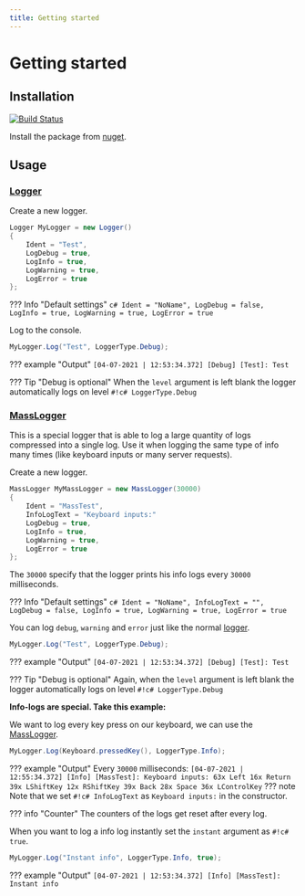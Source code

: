 ```yaml
---
title: Getting started
---
```


# Getting started

## Installation
[![Build Status](https://img.shields.io/nuget/v/MarvinFuchs.SharpLog.svg)](https://www.nuget.org/packages/MarvinFuchs.SharpLog)

Install the package from [nuget](https://www.nuget.org/packages/MarvinFuchs.SharpLog/).

## Usage

### [Logger](../Reference/Logger/)
Create a new logger.
```c#
Logger MyLogger = new Logger()
{
    Ident = "Test",
    LogDebug = true,
    LogInfo = true,
    LogWarning = true,
    LogError = true
};
```
??? Info "Default settings"
    ```c#
    Ident = "NoName",
    LogDebug = false,
    LogInfo = true,
    LogWarning = true,
    LogError = true
    ```

Log to the console.
```c#
MyLogger.Log("Test", LoggerType.Debug);
```
??? example "Output"
    ```
    [04-07-2021 | 12:53:34.372] [Debug] [Test]: Test
    ```

??? Tip "Debug is optional"
    When the `level` argument is left blank the logger automatically logs on level `#!c# LoggerType.Debug`

### [MassLogger](../Reference/MassLogger/)
This is a special logger that is able to log a large quantity of logs compressed into a single log. Use it when logging the same type of info many times (like keyboard inputs or many server requests).

Create a new logger.
```c#
MassLogger MyMassLogger = new MassLogger(30000)
{
    Ident = "MassTest",
    InfoLogText = "Keyboard inputs:"
    LogDebug = true,
    LogInfo = true,
    LogWarning = true,
    LogError = true
};
```

The `30000` specify that the logger prints his info logs every `30000` milliseconds.

??? Info "Default settings"
    ```c#
    Ident = "NoName",
    InfoLogText = "",
    LogDebug = false,
    LogInfo = true,
    LogWarning = true,
    LogError = true
    ```

You can log `debug`, `warning` and `error` just like the normal [logger](#logger).
```c#
MyLogger.Log("Test", LoggerType.Debug);
```
??? example "Output"
    ```
    [04-07-2021 | 12:53:34.372] [Debug] [Test]: Test
    ```

??? Tip "Debug is optional"
    Again, when the `level` argument is left blank the logger automatically logs on level `#!c# LoggerType.Debug`


**Info-logs are special. Take this example:**

We want to log every key press on our keyboard, we can use the [MassLogger](../Reference/MassLogger/).
```c#
MyLogger.Log(Keyboard.pressedKey(), LoggerType.Info);
```

??? example "Output"
    Every `30000` milliseconds:
    ```
    [04-07-2021 | 12:55:34.372] [Info] [MassTest]: Keyboard inputs:
    63x Left
    16x Return
    39x LShiftKey
    12x RShiftKey
    39x Back
    28x Space
    36x LControlKey
    ```
??? note
    Note that we set `#!c# InfoLogText` as `Keyboard inputs:` in the constructor.

??? info "Counter"
    The counters of the logs get reset after every log.

When you want to log a info log instantly set the `instant` argument as `#!c# true`.
```c#
MyLogger.Log("Instant info", LoggerType.Info, true);
```
??? example "Output"
    ```
    [04-07-2021 | 12:53:34.372] [Info] [MassTest]: Instant info
    ```